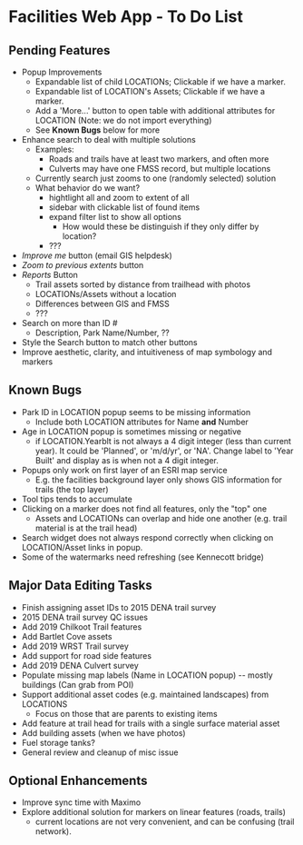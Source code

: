 Facilities Web App - To Do List
===============================

Pending Features
----------------
* Popup Improvements
  - Expandable list of child LOCATIONs;  Clickable if we have a marker.
  - Expandable list of LOCATION's Assets;  Clickable if we have a marker.
  - Add a 'More...' button to open table with additional attributes for LOCATION (Note: we do not import everything)
  - See **Known Bugs** below for more
* Enhance search to deal with multiple solutions
  - Examples:
    - Roads and trails have at least two markers, and often more
    - Culverts may have one FMSS record, but multiple locations
  - Currently search just zooms to one (randomly selected) solution
  - What behavior do we want?
    - hightlight all and zoom to extent of all
    - sidebar with clickable list of found items
    - expand filter list to show all options
      - How would these be distinguish if they only differ by location? 
    - ??? 
* _Improve me_ button (email GIS helpdesk)
* _Zoom to previous extents_ button
* _Reports_ Button
  - Trail assets sorted by distance from trailhead with photos
  - LOCATIONs/Assets without a location
  - Differences between GIS and FMSS
  - ???
* Search on more than ID #
  - Description, Park Name/Number, ??
* Style the Search button to match other buttons
* Improve aesthetic, clarity, and intuitiveness of map symbology and markers


Known Bugs
----------
* Park ID in LOCATION popup seems to be missing information
  - Include both LOCATION attributes for Name **and** Number
* Age in LOCATION popup is sometimes missing or negative
  - if LOCATION.Yearblt is not always a 4 digit integer (less than current year).
    It could be 'Planned', or 'm/d/yr', or 'NA'.
    Change label to 'Year Built' and display as is when not a 4 digit integer.
* Popups only work on first layer of an ESRI map service
  - E.g. the facilities background layer only shows GIS information for trails (the top layer)
* Tool tips tends to accumulate
* Clicking on a marker does not find all features, only the "top" one
  - Assets and LOCATIONs can overlap and hide one another (e.g. trail material is at the trail head)
* Search widget does not always respond correctly when clicking on LOCATION/Asset links in popup.
* Some of the watermarks need refreshing (see Kennecott bridge)


Major Data Editing Tasks
------------------------
* Finish assigning asset IDs to 2015 DENA trail survey
* 2015 DENA trail survey QC issues
* Add 2019 Chilkoot Trail features
* Add Bartlet Cove assets
* Add 2019 WRST Trail survey
* Add support for road side features
* Add 2019 DENA Culvert survey
* Populate missing map labels (Name in LOCATION popup) -- mostly buildings (Can grab from POI)
* Support additional asset codes (e.g. maintained landscapes) from LOCATIONS
  - Focus on those that are parents to existing items
* Add feature at trail head for trails with a single surface material asset
* Add building assets (when we have photos)
* Fuel storage tanks?
* General review and cleanup of misc issue


Optional Enhancements
---------------------
* Improve sync time with Maximo
* Explore additional solution for markers on linear features (roads, trails)
  - current locations are not very convenient, and can be confusing (trail network).
